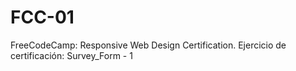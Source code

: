# FCC-01
FreeCodeCamp: Responsive Web Design Certification. Ejercicio de certificación: Survey_Form - 1
